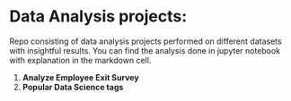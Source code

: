 # Data Analysis projects:
Repo consisting of data analysis projects performed on different datasets with insightful results. You can find the analysis done in jupyter notebook with explanation in the markdown cell.


1. **Analyze Employee Exit Survey**
2. **Popular Data Science tags**
